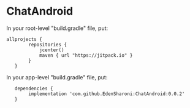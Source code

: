 # ChatAndroid

In your root-level "build.gradle" file, put:

    allprojects {
            repositories {
                jcenter()
                maven { url "https://jitpack.io" }
            }
       }

   
   
   In your app-level "build.gradle" file, put:
   

       dependencies {
            implementation 'com.github.EdenSharoni:ChatAndroid:0.0.2'
       }
